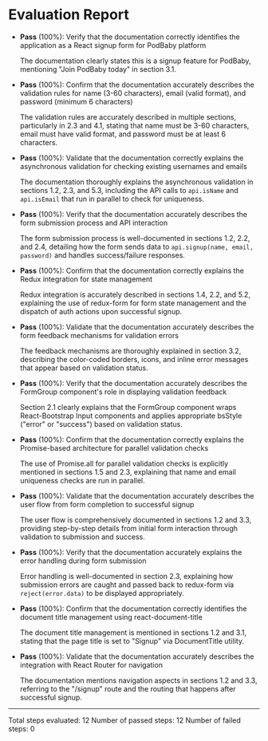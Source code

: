 # Evaluation Report

- **Pass** (100%): Verify that the documentation correctly identifies the application as a React signup form for PodBaby platform
  
  The documentation clearly states this is a signup feature for PodBaby, mentioning "Join PodBaby today" in section 3.1.

- **Pass** (100%): Confirm that the documentation accurately describes the validation rules for name (3-60 characters), email (valid format), and password (minimum 6 characters)
  
  The validation rules are accurately described in multiple sections, particularly in 2.3 and 4.1, stating that name must be 3-60 characters, email must have valid format, and password must be at least 6 characters.

- **Pass** (100%): Validate that the documentation correctly explains the asynchronous validation for checking existing usernames and emails
  
  The documentation thoroughly explains the asynchronous validation in sections 1.2, 2.3, and 5.3, including the API calls to `api.isName` and `api.isEmail` that run in parallel to check for uniqueness.

- **Pass** (100%): Verify that the documentation accurately describes the form submission process and API interaction
  
  The form submission process is well-documented in sections 1.2, 2.2, and 2.4, detailing how the form sends data to `api.signup(name, email, password)` and handles success/failure responses.

- **Pass** (100%): Confirm that the documentation correctly explains the Redux integration for state management
  
  Redux integration is accurately described in sections 1.4, 2.2, and 5.2, explaining the use of redux-form for form state management and the dispatch of auth actions upon successful signup.

- **Pass** (100%): Validate that the documentation accurately describes the form feedback mechanisms for validation errors
  
  The feedback mechanisms are thoroughly explained in section 3.2, describing the color-coded borders, icons, and inline error messages that appear based on validation status.

- **Pass** (100%): Verify that the documentation accurately describes the FormGroup component's role in displaying validation feedback
  
  Section 2.1 clearly explains that the FormGroup component wraps React-Bootstrap Input components and applies appropriate bsStyle ("error" or "success") based on validation status.

- **Pass** (100%): Confirm that the documentation correctly explains the Promise-based architecture for parallel validation checks
  
  The use of Promise.all for parallel validation checks is explicitly mentioned in sections 1.5 and 2.3, explaining that name and email uniqueness checks are run in parallel.

- **Pass** (100%): Validate that the documentation accurately describes the user flow from form completion to successful signup
  
  The user flow is comprehensively documented in sections 1.2 and 3.3, providing step-by-step details from initial form interaction through validation to submission and success.

- **Pass** (100%): Verify that the documentation accurately explains the error handling during form submission
  
  Error handling is well-documented in section 2.3, explaining how submission errors are caught and passed back to redux-form via `reject(error.data)` to be displayed appropriately.

- **Pass** (100%): Confirm that the documentation correctly identifies the document title management using react-document-title
  
  The document title management is mentioned in sections 1.2 and 3.1, stating that the page title is set to "Signup" via DocumentTitle utility.

- **Pass** (100%): Validate that the documentation accurately describes the integration with React Router for navigation
  
  The documentation mentions navigation aspects in sections 1.2 and 3.3, referring to the "/signup" route and the routing that happens after successful signup.

---

Total steps evaluated: 12
Number of passed steps: 12
Number of failed steps: 0